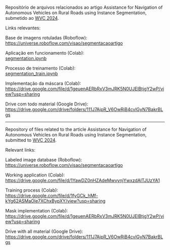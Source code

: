 Repositório de arquivos relacionados ao artigo Assistance for Navigation of Autonomous Vehicles on Rural Roads using Instance Segmentation, submetido ao [WVC 2024](https://wvc2024.ufv.br/). 

Links relevantes:

Base de imagens rotuladas (Roboflow):  
https://universe.roboflow.com/visao/segmentacaoartigo

Aplicação em funcionamento (Colab):  
[segmentation.ipynb](https://drive.google.com/file/d/1YawDZ0nHZAdeMwvynjYwxzdAlTJUzYA1)

Processo de treinamento (Colab):  
[segmentation_train.ipynb](https://drive.google.com/file/d/1fyGCk_hMf-kYg62ASMaOle7XChxBypXY/view?usp=sharing)

Implementação da máscara (Colab):  
https://drive.google.com/file/d/1geuenAERbRxV3mJRK5N0UJElBtjgY2wP/view?usp=sharing

Drive com todo material (Google Drive):  
https://drive.google.com/drive/folders/111J7AjpR_V6OwRjB4cvlGyN7BakrBLgs


- - - - - - - - - - - - - - - - -   


Repository of files related to the article Assistance for Navigation of Autonomous Vehicles on Rural Roads using Instance Segmentation, submitted to [WVC 2024](https://wvc2024.ufv.br/).

Relevant links:

Labeled image database (Roboflow):  
https://universe.roboflow.com/visao/segmentacaoartigo

Working application (Colab):  
https://drive.google.com/file/d/1YawDZ0nHZAdeMwvynjYwxzdAlTJUzYA1

Training process (Colab):  
https://drive.google.com/file/d/1fyGCk_hMf-kYg62ASMaOle7XChxBypXY/view?usp=sharing

Mask implementation (Colab):  
https://drive.google.com/file/d/1geuenAERbRxV3mJRK5N0UJElBtjgY2wP/view?usp=sharing

Drive with all material (Google Drive):  
https://drive.google.com/drive/folders/111J7AjpR_V6OwRjB4cvlGyN7BakrBLgs
